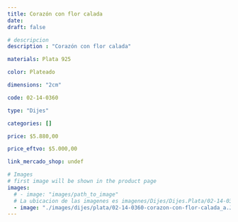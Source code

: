 ```yaml
---
title: Corazón con flor calada
date: 
draft: false

# descripcion
description : "Corazón con flor calada"

materials: Plata 925

color: Plateado

dimensions: "2cm"

code: 02-14-0360

type: "Dijes"

categories: []

price: $5.880,00

price_eftvo: $5.000,00

link_mercado_shop: undef

# Images
# first image will be shown in the product page
images:
  # - image: "images/path_to_image"
  # La ubicacion de las imagenes es imagenes/Dijes/Dijes.Plata/02-14-0360-corazon-con-flor-calada
  - image: "./images/dijes/plata/02-14-0360-corazon-con-flor-calada_a.JPG"
---
```

